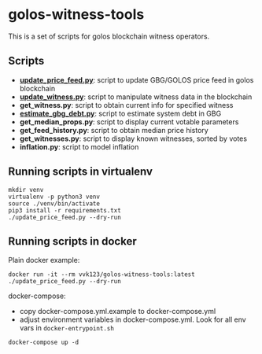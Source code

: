 golos-witness-tools
===================

This is a set of scripts for golos blockchain witness operators.

Scripts
-------

* [**update\_price\_feed.py**](PRICEFEED.md): script to update GBG/GOLOS price feed in golos blockchain
* [**update\_witness.py**](UPDATE_WITNESS.md): script to manipulate witness data in the blockchain
* **get\_witness.py**: script to obtain current info for specified witness
* [**estimate\_gbg\_debt.py**](ESTIMATE_GBG_DEBT.md): script to estimate system debt in GBG
* **get\_median\_props.py**: script to display current votable parameters
* **get\_feed\_history.py**: script to obtain median price history
* **get\_witnesses.py**: script to display known witnesses, sorted by votes
* **inflation.py**: script to model inflation

Running scripts in virtualenv
-----------------------------

```
mkdir venv
virtualenv -p python3 venv
source ./venv/bin/activate
pip3 install -r requirements.txt
./update_price_feed.py --dry-run
```

Running scripts in docker
-------------------------

Plain docker example:

```
docker run -it --rm vvk123/golos-witness-tools:latest ./update_price_feed.py --dry-run
```

docker-compose:

* copy docker-compose.yml.example to docker-compose.yml
* adjust environment variables in docker-compose.yml. Look for all env vars in `docker-entrypoint.sh`

```
docker-compose up -d
```
